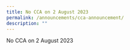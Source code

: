 ```yaml
---
title: No CCA on 2 August 2023
permalink: /announcements/cca-announcement/
description: ""
---
```

No CCA on 2 August 2023